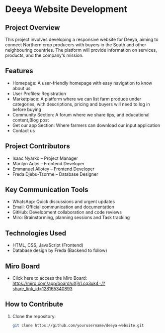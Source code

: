 # Deeya Website Development

## Project Overview
This project involves developing a responsive website for Deeya, aiming to connect Northern crop producers with buyers in the South and other neighbouring countries. The platform will provide information on services, products, and the company's mission.

## Features
- Homepage: A user-friendly homepage with easy navigation to know about us
- User Profiles: Registration
- Marketplace: A platform where we can list farm produce under categories, with descriptions, pricing and buyers will need to log in before buying
- Community Section: A forum where we share tips, and educational content,Blog post
- Get our app Section: Where farmers can download our input application
- Contact us

## Project Contributors
- Isaac Nyarko – Project Manager
- Marilyn Adjei – Frontend Developer
- Emmanuel Allotey – Frontend Developer
- Freda Djebu-Tsorme – Database Designer

## Key Communication Tools
- WhatsApp: Quick discussions and urgent updates
- Email: Official communication and documentation
- GitHub: Development collaboration and code reviews
- Miro: Brainstorming, planning sessions and Task tracking

## Technologies Used
- HTML, CSS, JavaScript (Frontend)
- Database design by Freda (Backend to follow)

## Miro Board
- Click here to access the Miro Board: https://miro.com/app/board/uXjVLcq3uk4=/?share_link_id=128165340893


## How to Contribute
1. Clone the repository:
   ```bash
   git clone https://github.com/yourusername/deeya-website.git
